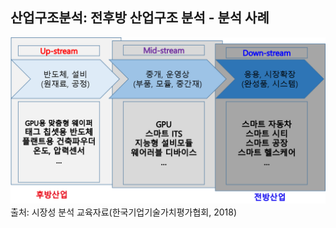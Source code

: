 ## 산업구조분석: 전후방 산업구조 분석 - 분석 사례

![사물인터넷(IoT)에 대한 전후방 산업구조 분석 사례](./images/Q8_3_3.png)
출처: 시장성 분석 교육자료(한국기업기술가치평가협회, 2018)
